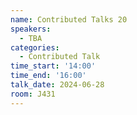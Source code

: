 ```yaml
---
name: Contributed Talks 20
speakers:
  - TBA
categories:
  - Contributed Talk
time_start: '14:00'
time_end: '16:00'
talk_date: 2024-06-28
room: J431
---
```

